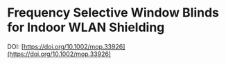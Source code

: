 # Frequency Selective Window Blinds for Indoor WLAN Shielding

DOI: [https://doi.org/10.1002/mop.33926](https://doi.org/10.1002/mop.33926)

